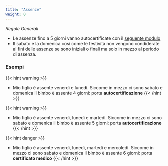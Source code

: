 ```yaml
---
title: "Assenze"
weight: 0
---
```


*Regole Generali*

- Le assenze fino a 5 giorni vanno autocertificate con il <a href="/circolari/Circolare n.23 -Oggetto_ Giustificazione per assenze alunni di 3 - 5 giorni.pdf">seguente modulo</a> 
- Il sabato e la domenica cosi come le festività non vengono condiderate ai fini delle assenze se sono iniziali o finali ma solo in mezzo al periodo di assenza.

### Esempi

{{< hint warning >}}
- Mio figlio è assente venerdì e lunedì. Siccome in mezzo ci sono sabato e domenica il bimbo è assente 4 giorni: porta **autocertificazione**
{{< /hint >}}

{{< hint warning >}}
- Mio figlio è assente venerdì, lunedì e martedì. Siccome in mezzo ci sono sabato e domenica il bimbo è assente 5 giorni: porta **autocertificazione**
{{< /hint >}}

{{< hint danger >}}
- Mio figlio è assente venerdì, lunedì, martedì e mercoledì. Siccome in mezzo ci sono sabato e domenica il bimbo è assente 6 giorni: porta **certificato medico**
{{< /hint >}}
